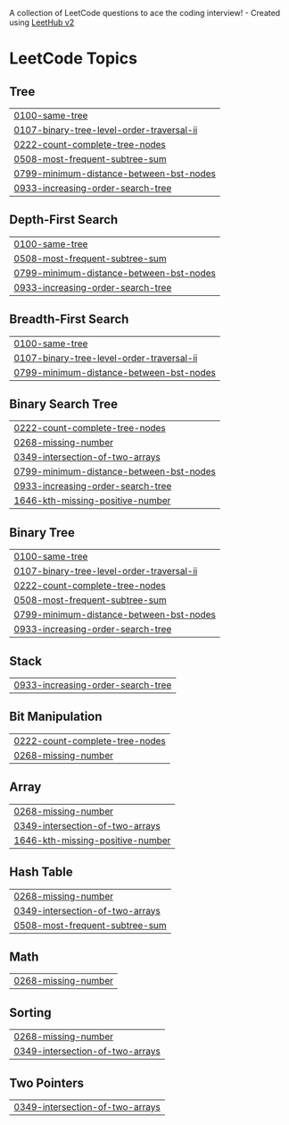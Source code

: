 A collection of LeetCode questions to ace the coding interview! - Created using [LeetHub v2](https://github.com/arunbhardwaj/LeetHub-2.0)
<!---LeetCode Topics Start-->
# LeetCode Topics
## Tree
|  |
| ------- |
| [0100-same-tree](https://github.com/lshyun955/CodingTest/tree/master/0100-same-tree) |
| [0107-binary-tree-level-order-traversal-ii](https://github.com/lshyun955/CodingTest/tree/master/0107-binary-tree-level-order-traversal-ii) |
| [0222-count-complete-tree-nodes](https://github.com/lshyun955/CodingTest/tree/master/0222-count-complete-tree-nodes) |
| [0508-most-frequent-subtree-sum](https://github.com/lshyun955/CodingTest/tree/master/0508-most-frequent-subtree-sum) |
| [0799-minimum-distance-between-bst-nodes](https://github.com/lshyun955/CodingTest/tree/master/0799-minimum-distance-between-bst-nodes) |
| [0933-increasing-order-search-tree](https://github.com/lshyun955/CodingTest/tree/master/0933-increasing-order-search-tree) |
## Depth-First Search
|  |
| ------- |
| [0100-same-tree](https://github.com/lshyun955/CodingTest/tree/master/0100-same-tree) |
| [0508-most-frequent-subtree-sum](https://github.com/lshyun955/CodingTest/tree/master/0508-most-frequent-subtree-sum) |
| [0799-minimum-distance-between-bst-nodes](https://github.com/lshyun955/CodingTest/tree/master/0799-minimum-distance-between-bst-nodes) |
| [0933-increasing-order-search-tree](https://github.com/lshyun955/CodingTest/tree/master/0933-increasing-order-search-tree) |
## Breadth-First Search
|  |
| ------- |
| [0100-same-tree](https://github.com/lshyun955/CodingTest/tree/master/0100-same-tree) |
| [0107-binary-tree-level-order-traversal-ii](https://github.com/lshyun955/CodingTest/tree/master/0107-binary-tree-level-order-traversal-ii) |
| [0799-minimum-distance-between-bst-nodes](https://github.com/lshyun955/CodingTest/tree/master/0799-minimum-distance-between-bst-nodes) |
## Binary Search Tree
|  |
| ------- |
| [0222-count-complete-tree-nodes](https://github.com/lshyun955/CodingTest/tree/master/0222-count-complete-tree-nodes) |
| [0268-missing-number](https://github.com/lshyun955/CodingTest/tree/master/0268-missing-number) |
| [0349-intersection-of-two-arrays](https://github.com/lshyun955/CodingTest/tree/master/0349-intersection-of-two-arrays) |
| [0799-minimum-distance-between-bst-nodes](https://github.com/lshyun955/CodingTest/tree/master/0799-minimum-distance-between-bst-nodes) |
| [0933-increasing-order-search-tree](https://github.com/lshyun955/CodingTest/tree/master/0933-increasing-order-search-tree) |
| [1646-kth-missing-positive-number](https://github.com/lshyun955/CodingTest/tree/master/1646-kth-missing-positive-number) |
## Binary Tree
|  |
| ------- |
| [0100-same-tree](https://github.com/lshyun955/CodingTest/tree/master/0100-same-tree) |
| [0107-binary-tree-level-order-traversal-ii](https://github.com/lshyun955/CodingTest/tree/master/0107-binary-tree-level-order-traversal-ii) |
| [0222-count-complete-tree-nodes](https://github.com/lshyun955/CodingTest/tree/master/0222-count-complete-tree-nodes) |
| [0508-most-frequent-subtree-sum](https://github.com/lshyun955/CodingTest/tree/master/0508-most-frequent-subtree-sum) |
| [0799-minimum-distance-between-bst-nodes](https://github.com/lshyun955/CodingTest/tree/master/0799-minimum-distance-between-bst-nodes) |
| [0933-increasing-order-search-tree](https://github.com/lshyun955/CodingTest/tree/master/0933-increasing-order-search-tree) |
## Stack
|  |
| ------- |
| [0933-increasing-order-search-tree](https://github.com/lshyun955/CodingTest/tree/master/0933-increasing-order-search-tree) |
## Bit Manipulation
|  |
| ------- |
| [0222-count-complete-tree-nodes](https://github.com/lshyun955/CodingTest/tree/master/0222-count-complete-tree-nodes) |
| [0268-missing-number](https://github.com/lshyun955/CodingTest/tree/master/0268-missing-number) |
## Array
|  |
| ------- |
| [0268-missing-number](https://github.com/lshyun955/CodingTest/tree/master/0268-missing-number) |
| [0349-intersection-of-two-arrays](https://github.com/lshyun955/CodingTest/tree/master/0349-intersection-of-two-arrays) |
| [1646-kth-missing-positive-number](https://github.com/lshyun955/CodingTest/tree/master/1646-kth-missing-positive-number) |
## Hash Table
|  |
| ------- |
| [0268-missing-number](https://github.com/lshyun955/CodingTest/tree/master/0268-missing-number) |
| [0349-intersection-of-two-arrays](https://github.com/lshyun955/CodingTest/tree/master/0349-intersection-of-two-arrays) |
| [0508-most-frequent-subtree-sum](https://github.com/lshyun955/CodingTest/tree/master/0508-most-frequent-subtree-sum) |
## Math
|  |
| ------- |
| [0268-missing-number](https://github.com/lshyun955/CodingTest/tree/master/0268-missing-number) |
## Sorting
|  |
| ------- |
| [0268-missing-number](https://github.com/lshyun955/CodingTest/tree/master/0268-missing-number) |
| [0349-intersection-of-two-arrays](https://github.com/lshyun955/CodingTest/tree/master/0349-intersection-of-two-arrays) |
## Two Pointers
|  |
| ------- |
| [0349-intersection-of-two-arrays](https://github.com/lshyun955/CodingTest/tree/master/0349-intersection-of-two-arrays) |
<!---LeetCode Topics End-->